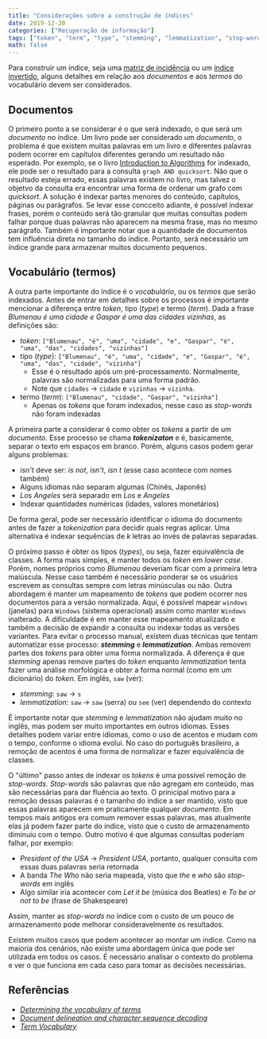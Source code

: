 ```yaml
---
title: "Considerações sobre a construção de índices"
date: 2019-12-30
categories: ["Recuperação de informação"]
tags: ["token", "term", "type", "stemming", "lemmatization", "stop-words"]
math: false
---
```


Para construir um índice, seja uma [matriz de incidência](https://juliocesarbatista.com/post/matriz-incidencia-termo-documento/) ou um [índice invertido](https://juliocesarbatista.com/post/indice-invertido/), alguns detalhes em relação aos _documentos_ e aos _termos_ do vocabulário devem ser considerados.

## Documentos

O primeiro ponto a se considerar é o que será indexado, o que será um _documento_ no índice.
Um livro pode ser considerado um _documento_, o problema é que existem muitas palavras em um livro e diferentes palavras podem ocorrer em capítulos diferentes gerando um resultado não esperado.
Por exemplo, se o livro [Introduction to Algorithms](https://www.amazon.com/Introduction-Algorithms-3rd-MIT-Press/dp/0262033844) for indexado, ele pode ser o resultado para a consulta `graph AND quicksort`.
Não que o resultado esteja errado, essas palavras existem no livro, mas talvez o objetvo da consulta era encontrar uma forma de ordenar um grafo com _quicksort_.
A solução é indexar partes menores do conteúdo, capítulos, páginas ou parágrafos.
Se levar esse concceito adiante, é possível indexar frases, porém o conteúdo será tão granular que muitas consultas podem falhar porque duas palavras não aparecem na mesma frase, mas no mesmo parágrafo.
Também é importante notar que a quantidade de documentos tem influência direta no tamanho do índice.
Portanto, será necessário um índice grande para armazenar muitos documento pequenos.

## Vocabulário (termos)

A outra parte importante do índice é o _vocabulário_, ou os _termos_ que serão indexados.
Antes de entrar em detalhes sobre os processos é importante mencionar a diferença entre _token_, tipo (_type_) e termo (_term_).
Dada a frase _Blumenau é uma cidade e Gaspar é uma das cidades vizinhas_, as definições são:

* _token_: `["Blumenau", "é", "uma", "cidade", "e", "Gaspar", "é", "uma", "das", "cidades", "vizinhas"]`
* tipo (_type_): `["Blumenau", "é", "uma", "cidade", "e", "Gaspar", "é", "uma", "das", "cidade", "vizinha"]`
    * Esse é o resultado após um pré-processamento. Normalmente, palavras são normalizadas para uma forma padrão.
    * Note que `cidades` -> `cidade` e `vizinhas` -> `vizinha`.
* termo (_term_): `["Blumenau", "cidade", "Gaspar", "vizinha"]`
    * Apenas os _tokens_ que foram indexados, nesse caso as _stop-words_ não foram indexadas

A primeira parte a considerar é como obter os _tokens_ a partir de um _documento_.
Esse processo se chama **_tokenizaton_** e é, basicamente, separar o texto em espaços em branco.
Porém, alguns casos podem gerar alguns problemas:

* _isn't_ deve ser: _is not_, _isn't_, _isn t_ (esse caso acontece com nomes também)
* Alguns idiomas não separam algumas (Chinês, Japonês)
* _Los Angeles_ será separado em _Los_ e _Angeles_
* Indexar quantidades numéricas (idades, valores monetários)

De forma geral, pode ser necessário identificar o idioma do documento antes de fazer a _tokenization_ para decidir quais regras aplicar.
Uma alternativa é indexar sequências de _k_ letras ao invés de palavras separadas.

O próximo passo é obter os tipos (_types_), ou seja, fazer equivalência de classes.
A forma mais simples, é manter todos os _token_ em _lower case_.
Porém, nomes próprios como _Blumenau_ deveriam ficar com a primeira letra maiúscula.
Nesse caso também é necessário ponderar se os usuários escrevem as consultas sempre com letras minúsculas ou não.
Outra abordagem é manter um mapeamento de _tokens_ que podem ocorrer nos documentos para a versão normalizada.
Aqui, é possível mapear `windows` (janelas) para `Windows` (sistema operacional) assim como manter `Windows` inalterado.
A dificuldade é em manter esse mapeamento atualizado e também a decisão de expandir a consulta ou indexar todas as versões variantes.
Para evitar o processo manual, existem duas técnicas que tentam automatizar esse processo: **_stemming_** e **_lemmatization_**.
Ambas removem partes dos _tokens_ para obter uma forma normalizada.
A diferença é que _stemming_ apenas remove partes do _token_ enquanto _lemmatization_ tenta fazer uma análise morfológica e obter a forma normal (como em um dicionário) do _token_.
Em inglês, `saw` (ver):

* _stemming_: `saw` -> `s`
* _lemmatization_: `saw` -> `saw` (serra) ou `see` (ver) dependendo do contexto

É importante notar que _stemming_ e _lemmatization_ não ajudam muito no inglês, mas podem ser muito importantes em outros idiomas.
Esses detalhes podem variar entre idiomas, como o uso de acentos e mudam com o tempo, conforme o idioma evolui.
No caso do português brasileiro, a remoção de acentos é uma forma de normalizar e fazer equivalência de classes.

O "último" passo antes de indexar os _tokens_ é uma possível remoção de _stop-words_.
_Stop-words_ são palavras que não agregam em conteúdo, mas são necessárias para dar fluência ao texto.
O prinicipal motivo para a remoção dessas palavras é o tamanho do índice a ser mantido, visto que essas palavras aparecem em praticamente qualquer _documento_.
Em tempos mais antigos era comum remover essas palavras, mas atualmente elas já podem fazer parte do índice, visto que o custo de armazenamento diminuiu com o tempo.
Outro motivo é que algumas consultas poderiam falhar, por exemplo:

* _President of the USA_ -> _President USA_, portanto, qualquer consulta com essas duas palavras seria retornada
* A banda _The Who_ não seria mapeada, visto que _the_ e _who_ são _stop-words_ em inglês
* Algo similar iria acontecer com _Let it be_ (música dos Beatles) e _To be or not to be_ (frase de Shakespeare)

Assim, manter as _stop-words_ no índice com o custo de um pouco de armazenamento pode melhorar consideravelmente os resultados.

Existem muitos casos que podem acontecer ao montar um índice.
Como na maioria dos cenários, não existe uma abordagem única que pode ser utilizada em todos os casos.
É necessário analisar o contexto do problema e ver o que funciona em cada caso para tomar as decisões necessárias.

## Referências
* _[Determining the vocabulary of terms](https://nlp.stanford.edu/IR-book/html/htmledition/determining-the-vocabulary-of-terms-1.html)_
* _[ Document delineation and character sequence decoding](https://nlp.stanford.edu/IR-book/html/htmledition/document-delineation-and-character-sequence-decoding-1.html)_
* _[Term Vocabulary](https://www.systems.ethz.ch/sites/default/files/03%20Information%20Retrieval%20-%20Term%20vocabulary.pdf)_
